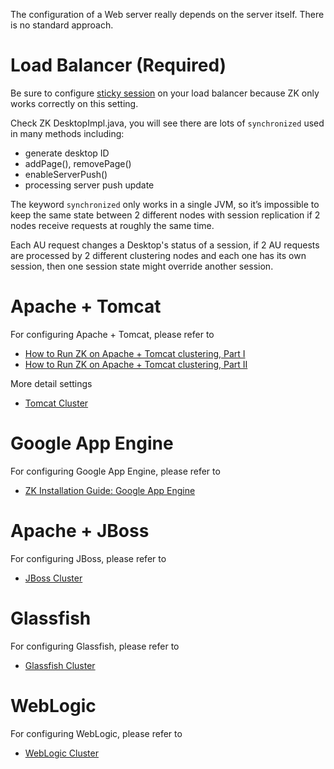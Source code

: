 The configuration of a Web server really depends on the server itself.
There is no standard approach.

# Load Balancer (Required)

Be sure to configure [sticky
session](http://wiki.metawerx.net/wiki/StickySessions) on your load
balancer because ZK only works correctly on this setting.

Check ZK DesktopImpl.java, you will see there are lots of `synchronized`
used in many methods including:

- generate desktop ID
- addPage(), removePage()
- enableServerPush()
- processing server push update

The keyword `synchronized` only works in a single JVM, so it’s
impossible to keep the same state between 2 different nodes with session
replication if 2 nodes receive requests at roughly the same time.

Each AU request changes a Desktop's status of a session, if 2 AU
requests are processed by 2 different clustering nodes and each one has
its own session, then one session state might override another session.

# Apache + Tomcat

For configuring Apache + Tomcat, please refer to

- [How to Run ZK on Apache + Tomcat clustering, Part
  I](Small_Talks/2007/April/How_to_Run_ZK_on_Apache_+_Tomcat_clustering,_Part_I)
- [How to Run ZK on Apache + Tomcat clustering, Part
  II](Small_Talks/2007/May/How_to_Run_ZK_on_Apache_+_Tomcat_clustering,_Part_II)

More detail settings

- [ Tomcat
  Cluster](ZK_Installation_Guide/Setting_up_Servers/Tomcat_Cluster)

# Google App Engine

For configuring Google App Engine, please refer to

- [ZK Installation Guide: Google App
  Engine](ZK_Installation_Guide/Setting_up_Servers/Google_App_Engine)

# Apache + JBoss

For configuring JBoss, please refer to

- [ JBoss
  Cluster](ZK_Installation_Guide/Setting_up_Servers/JBoss_Cluster)

# Glassfish

For configuring Glassfish, please refer to

- [ Glassfish
  Cluster](ZK_Installation_Guide/Setting_up_Servers/Glassfish_Cluster)

# WebLogic

For configuring WebLogic, please refer to

- [ WebLogic
  Cluster](ZK_Installation_Guide/Setting_up_Servers/WebLogic_Cluster)
